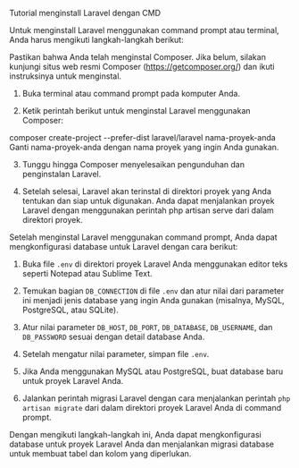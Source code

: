 Tutorial menginstall Laravel dengan CMD

Untuk menginstall Laravel menggunakan command prompt atau terminal, Anda harus mengikuti langkah-langkah berikut:

Pastikan bahwa Anda telah menginstal Composer. Jika belum, silakan kunjungi situs web resmi Composer (https://getcomposer.org/) dan ikuti instruksinya untuk menginstal.

1. Buka terminal atau command prompt pada komputer Anda.

2. Ketik perintah berikut untuk menginstal Laravel menggunakan Composer:

composer create-project --prefer-dist laravel/laravel nama-proyek-anda
Ganti nama-proyek-anda dengan nama proyek yang ingin Anda gunakan.

3. Tunggu hingga Composer menyelesaikan pengunduhan dan penginstalan Laravel.

4. Setelah selesai, Laravel akan terinstal di direktori proyek yang Anda tentukan dan siap untuk digunakan. Anda dapat menjalankan proyek Laravel dengan menggunakan perintah php artisan serve dari dalam direktori proyek.

Setelah menginstal Laravel menggunakan command prompt, Anda dapat mengkonfigurasi database untuk Laravel dengan cara berikut:

1. Buka file `.env` di direktori proyek Laravel Anda menggunakan editor teks seperti Notepad atau Sublime Text.

2. Temukan bagian `DB_CONNECTION` di file `.env` dan atur nilai dari parameter ini menjadi jenis database yang ingin Anda gunakan (misalnya, MySQL, PostgreSQL, atau SQLite).

3. Atur nilai parameter `DB_HOST`, `DB_PORT`, `DB_DATABASE`, `DB_USERNAME`, dan `DB_PASSWORD` sesuai dengan detail database Anda.

4. Setelah mengatur nilai parameter, simpan file `.env`.

5. Jika Anda menggunakan MySQL atau PostgreSQL, buat database baru untuk proyek Laravel Anda.

6. Jalankan perintah migrasi Laravel dengan cara menjalankan perintah `php artisan migrate` dari dalam direktori proyek Laravel Anda di command prompt.

Dengan mengikuti langkah-langkah ini, Anda dapat mengkonfigurasi database untuk proyek Laravel Anda dan menjalankan migrasi database untuk membuat tabel dan kolom yang diperlukan.






